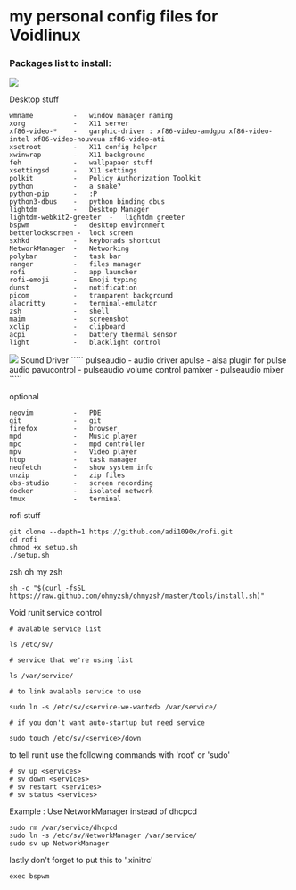 # my personal config files for Voidlinux
### Packages list to install:

<img src="https://github.com/vazw/vazw/blob/main/1">

Desktop stuff
`````
wmname          -   window manager naming
xorg            -   X11 server
xf86-video-*    -   garphic-driver : xf86-video-amdgpu xf86-video-intel xf86-video-nouveua xf86-video-ati
xsetroot        -   X11 config helper
xwinwrap        -   X11 background
feh             -   wallpapaer stuff
xsettingsd      -   X11 settings
polkit          -   Policy Authorization Toolkit
python          -   a snake?
python-pip      -   :P
python3-dbus    -   python binding dbus
lightdm         -   Desktop Manager
lightdm-webkit2-greeter  -   lightdm greeter
bspwm           -   desktop environment
betterlockscreen -  lock screen
sxhkd           -   keyborads shortcut
NetworkManager  -   Networking
polybar         -   task bar
ranger          -   files manager
rofi            -   app launcher
rofi-emoji      -   Emoji typing
dunst           -   notification
picom           -   tranparent background
alacritty       -   terminal-emulator
zsh             -   shell
maim            -   screenshot
xclip           -   clipboard 
acpi            -   battery thermal sensor 
light           -   blacklight control
`````
<img src="https://github.com/vazw/vazw/blob/main/2">
Sound Driver
`````
pulseaudio      -   audio driver
apulse          -   alsa plugin for pulse audio
pavucontrol     -   pulseaudio volume control
pamixer         -   pulseaudio mixer
`````

optional
`````
neovim          -   PDE
git             -   git
firefox         -   browser
mpd             -   Music player
mpc             -   mpd controller
mpv             -   Video player
htop            -   task manager
neofetch        -   show system info
unzip           -   zip files
obs-studio      -   screen recording
docker          -   isolated network
tmux            -   terminal 
`````

rofi stuff
`````
git clone --depth=1 https://github.com/adi1090x/rofi.git
cd rofi
chmod +x setup.sh
./setup.sh
`````

zsh oh my zsh
`````
sh -c "$(curl -fsSL https://raw.github.com/ohmyzsh/ohmyzsh/master/tools/install.sh)"
`````

Void runit service control
`````
# avalable service list

ls /etc/sv/
`````
`````
# service that we're using list

ls /var/service/
`````
`````
# to link avalable service to use

sudo ln -s /etc/sv/<service-we-wanted> /var/service/
`````
`````
# if you don't want auto-startup but need service

sudo touch /etc/sv/<service>/down
`````

to tell runit use the following commands with 'root' or 'sudo'
`````
# sv up <services>
# sv down <services>
# sv restart <services>
# sv status <services>
`````

Example : Use NetworkManager instead of dhcpcd
`````
sudo rm /var/service/dhcpcd
sudo ln -s /etc/sv/NetworkManager /var/service/
sudo sv up NetworkManager
`````

lastly don't forget to put this to '.xinitrc'
`````
exec bspwm
`````
